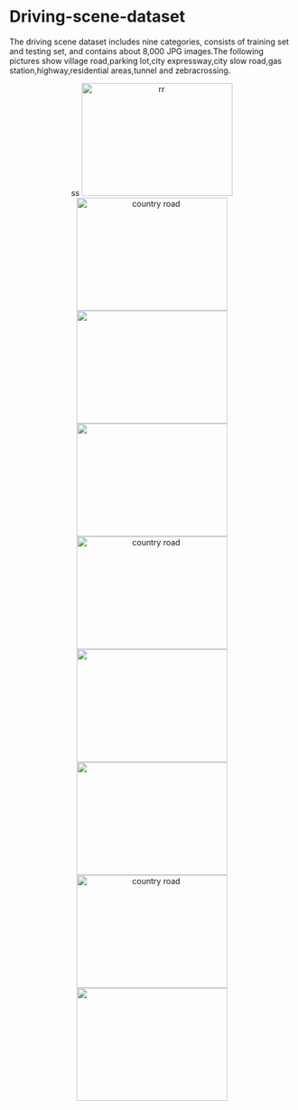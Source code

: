 # Driving-scene-dataset
The driving scene dataset includes nine categories, consists of training set and testing set, and contains about 8,000 JPG images.The following pictures show village road,parking lot,city expressway,city slow road,gas station,highway,residential areas,tunnel and zebracrossing.

<div align="center">
 ss
<img src="https://github.com/Qiu1998/Driving-scene-dataset/blob/master/Examples/Village%20road.jpg" height="200" width="267" alt="rr"/ >

<img src="https://github.com/Qiu1998/Driving-scene-dataset/blob/master/Examples/parking%20lot.jpg" height="200" width="267" alt="country road"/>

<img src="https://github.com/Qiu1998/Driving-scene-dataset/blob/master/Examples/city%20expressway.jpg" height="200" width="267" >

 </div>
 
 <div align="center">
<img src="https://github.com/Qiu1998/Driving-scene-dataset/blob/master/Examples/city%20slow%20road.jpg" height="200" width="267" >

<img src="https://github.com/Qiu1998/Driving-scene-dataset/blob/master/Examples/gas%20station.jpg" height="200" width="267" alt="country   road"/>

<img src="https://github.com/Qiu1998/Driving-scene-dataset/blob/master/Examples/highway.jpg" height="200" width="267" >

 </div>
 
 <div align="center">
<img src="https://github.com/Qiu1998/Driving-scene-dataset/blob/master/Examples/residential%20areas.jpg" height="200" width="267" >

<img src="https://github.com/Qiu1998/Driving-scene-dataset/blob/master/Examples/tunnel.jpg" width="267" height="200" width="267" alt="country   road"/>

<img src="https://github.com/Qiu1998/Driving-scene-dataset/blob/master/Examples/zebracrossing.jpg" height="200" width="267" >

 </div>
